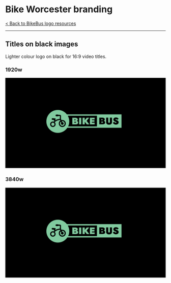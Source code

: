 # Bike Worcester branding

[< Back to BikeBus logo resources](./bikebus-logo.md)

---

## Titles on black images
Lighter colour logo on black for 16:9 video titles.

### 1920w

![1920w](../assets/bikebus-logo/bikebus-logo-titles-black-1920.png)

### 3840w

![3840w](../assets/bikebus-logo/bikebus-logo-titles-black-3840.png)

